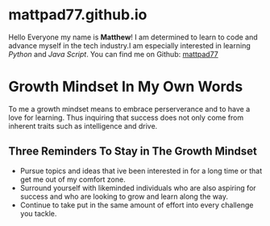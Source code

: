 # mattpad77.github.io

Hello Everyone my name is **Matthew**! I am determined to learn to code and advance myself in the tech industry.I am especially interested in learning *Python* and *Java Script*. You can find me on Github: [mattpad77](https://github.com/mattpad77)

# Growth Mindset In My Own Words

  To me a growth mindset means to embrace perserverance and to have a love for learning. Thus inquiring that success does not only come from inherent traits such as intelligence and drive.

## Three Reminders To Stay in The Growth Mindset

* Pursue topics and ideas that ive been interested in for a long time or that get me out of my comfort zone.
* Surround yourself with likeminded individuals who are also aspiring for success and who are looking to grow and learn along the way.
* Continue to take put in the same amount of effort into every challenge you tackle.
